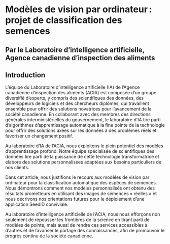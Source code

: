 

# Modèles de vision par ordinateur : projet de classification des semences 

## Par le Laboratoire d’intelligence artificielle, Agence canadienne d’inspection des aliments 

## Introduction


L’équipe du Laboratoire d’intelligence artificielle (IA) de l’Agence canadienne d’inspection des aliments (ACIA) est composée d’un groupe diversifié d’experts, y compris des scientifiques des données, des développeurs de logiciels et des chercheurs diplômés, qui travaillent ensemble pour offrir des solutions novatrices pour l’avancement de la société canadienne. En collaborant avec des membres des directions générales interministérielles du gouvernement, le laboratoire d’IA tire parti d’algorithmes d’apprentissage automatique à la fine pointe de la technologie pour offrir des solutions axées sur les données à des problèmes réels et favoriser un changement positif.

Au laboratoire d’IA de l’ACIA, nous exploitons le plein potentiel des modèles d’apprentissage profond. Notre équipe spécialisée de scientifiques des données tire parti de la puissance de cette technologie transformatrice et élabore des solutions personnalisées adaptées aux besoins particuliers de nos clients.

Dans cet article, nous justifions le recours aux modèles de vision par ordinateur pour la classification automatique des espèces de semences. Nous démontrons comment nos modèles personnalisés ont obtenu des résultats prometteurs en utilisant des images de semences « réelles » et nous décrivons nos orientations futures pour le déploiement d’une application SeedID conviviale.

Au laboratoire d’intelligence artificielle de l’ACIA, nous nous efforçons non seulement de repousser les frontières de la science en tirant parti de modèles de pointe, mais aussi de rendre ces services accessibles à d’autres et de favoriser le partage des connaissances, afin de promouvoir le progrès continu de la société canadienne.


